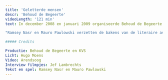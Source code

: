 ```yaml
---
title: 'Geletterde mensen'
descr: 'Behoud de Begeerte'
videoLength: '121 min'
text: In december 2008 en januari 2009 organiseerde Behoud de Begeerte _Geletterde Mensen_ met **Ramsey Nasr** en **Mauro Pawlowski**. Dat moet dan zo ongeveer de 28ste editie geweest zijn. **Mauro Pawlowski** bracht naast zijn muziek ook, en dit in primeur, eigen teksten - met name: poëzie. Dichter **Ramsey Nasr** las uit zijn werk, maar schroomde zich niet een paar liederen te zingen.

"Ramsey Nasr en Mauro Pawlowski verzetten de bakens van de literaire avond: dit is geen voorlezen, hier bedrijft men literair-muzikaal theater" oordeelde De Standaard over de tournée. "Alles in deze _Geletterde Mensen_ lukt, leuk en verrassend, niet altijd vanzelfsprekend, Nasr en Pawlowski vergasten ons op een show die stijf staat van de gekte in het eerste deel, en tintelt van kwetsbaarheid in het tweede.”

##### Credits

Productie: Behoud de Begeerte en KVS  
Licht: Hugo Moens  
Video: Arendsoog  
Interview filmpjes: Jef Lambrechts  
Tekst en spel: Ramsey Nasr en Mauro Pawlowski
---
```

